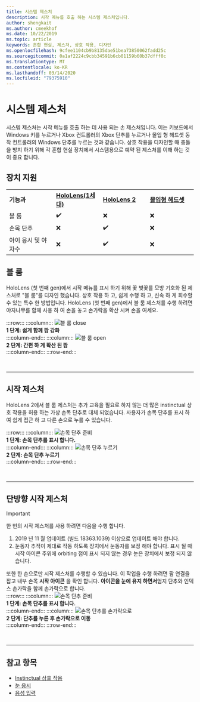 ```yaml
---
title: 시스템 제스처
description: 시작 메뉴를 호출 하는 시스템 제스처입니다.
author: shengkait
ms.author: cmeekhof
ms.date: 10/22/2019
ms.topic: article
keywords: 혼합 현실, 제스처, 상호 작용, 디자인
ms.openlocfilehash: 9cfee1104cb9b8135dae51bea73850062fadd25c
ms.sourcegitcommit: 0a1af2224c9cbb34591b6cb01159b60b37dfff0c
ms.translationtype: MT
ms.contentlocale: ko-KR
ms.lasthandoff: 03/14/2020
ms.locfileid: "79375910"
---
```

# <a name="system-gesture"></a>시스템 제스처

시스템 제스처는 시작 메뉴를 호출 하는 데 사용 되는 손 제스처입니다. 이는 키보드에서 Windows 키를 누르거나 Xbox 컨트롤러의 Xbox 단추를 누르거나 몰입 형 헤드셋 동작 컨트롤러의 Windows 단추를 누르는 것과 같습니다. 상호 작용을 디자인할 때 충돌을 방지 하기 위해 각 혼합 현실 장치에서 시스템용으로 예약 된 제스처를 이해 하는 것이 중요 합니다.

## <a name="device-support"></a>장치 지원

<table>
    <colgroup>
    <col width="25%" />
    <col width="25%" />
    <col width="25%" />
    <col width="25%" />
    </colgroup>
    <tr>
        <td><strong>기능과</strong></td>
        <td><a href="hololens-hardware-details.md"><strong>HoloLens(1세대)</strong></a></td>
        <td><a href="https://docs.microsoft.com/hololens/hololens2-hardware"><strong>HoloLens 2</strong></td>
        <td><a href="immersive-headset-hardware-details.md"><strong>몰입형 헤드셋</strong></a></td>
    </tr>
     <tr>
        <td>블 룸</td>
        <td>✔️</td>
        <td>❌</td>
        <td>❌</td>
    </tr>
     <tr>
        <td>손목 단추</td>
        <td>❌</td>
        <td>✔️</td>
        <td>❌</td>
    </tr>
    <tr>
        <td>아이 응시 및 야자수</td>
        <td>❌</td>
        <td>✔️</td>
        <td>❌</td>
    </tr>
</table>

## <a name="bloom"></a>블 룸
HoloLens (첫 번째 gen)에서 시작 메뉴를 표시 하기 위해 꽃 벚꽃를 모방 기호화 된 제스처로 "블 룸"를 디자인 했습니다. 상호 작용 하 고, 쉽게 수행 하 고, 신속 하 게 회수할 수 있는 특수 한 방법입니다. HoloLens (첫 번째 gen)에서 블 룸 제스처를 수행 하려면 야자나무를 함께 사용 하 여 손을 놓고 손가락을 확산 시켜 손을 여세요.

:::row:::
    :::column:::
        ![블 룸 close](images/bloom-close.png)<br>
        **1 단계: 쉽게 함께 팜 강화**<br>
    :::column-end:::
    :::column:::
        ![블 룸 open](images/bloom-open.png)<br>
        **2 단계: 간편 하 게 확산 된 팜**<br>
    :::column-end:::
:::row-end:::

<br>

---

## <a name="start-gesture"></a>시작 제스처
HoloLens 2에서 블 룸 제스처는 추가 교육을 필요로 하지 않는 더 많은 instinctual 상호 작용을 허용 하는 가상 손목 단추로 대체 되었습니다. 사용자가 손목 단추를 표시 하 여 쉽게 접근 하 고 다른 손으로 누를 수 있습니다.

:::row:::
    :::column:::
        ![손목 단추 준비](images/wrist-button-ready.png)<br>
        **1 단계: 손목 단추를 표시 합니다.**<br>
    :::column-end:::
    :::column:::
        ![손목 단추 누르기](images/wrist-button-press.png)<br>
        **2 단계: 손목 단추 누르기**<br>
    :::column-end:::
:::row-end:::

<br>

---


## <a name="one-handed-start-gesture"></a>단방향 시작 제스처

> [!IMPORTANT]
> 한 번의 시작 제스처를 사용 하려면 다음을 수행 합니다.
>
> 1. 2019 년 11 월 업데이트 (빌드 18363.1039) 이상으로 업데이트 해야 합니다.
> 1. 눈동자 추적이 제대로 작동 하도록 장치에서 눈동자를 보정 해야 합니다. 표시 될 때 시작 아이콘 주위에 orbiting 점이 표시 되지 않는 경우 눈은 장치에서 보정 되지 않습니다.

또한 한 손으로만 시작 제스처를 수행할 수 있습니다. 이 작업을 수행 하려면 팜 연결을 잡고 내부 손목 **시작 아이콘** 을 확인 합니다. **아이콘을 눈에 유지 하면서**엄지 단추와 인덱스 손가락을 함께 손가락으로 합니다.<br>
:::row:::
    :::column:::
        ![손목 단추 준비](images/wrist-button-ready.png)<br>
        **1 단계: 손목 단추를 표시 합니다.**<br>
    :::column-end:::
    :::column:::
        ![손목 단추를 손가락으로](images/wrist-button-pinch.png)<br>
        **2 단계: 단추를 누른 후 손가락으로 이동**<br>
    :::column-end:::
:::row-end:::

<br>

---

## <a name="see-also"></a>참고 항목

* [Instinctual 상호 작용](interaction-fundamentals.md)
* [눈 응시](eye-tracking.md)
* [음성 입력 ](voice-input.md)
